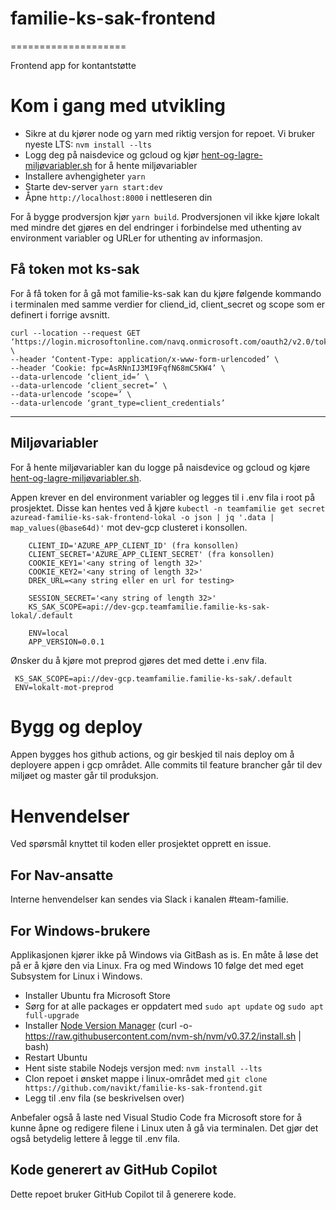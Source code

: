 # familie-ks-sak-frontend
====================

Frontend app for kontantstøtte

# Kom i gang med utvikling

* Sikre at du kjører node og yarn med riktig versjon for repoet. Vi bruker nyeste LTS: `nvm install --lts`
* Logg deg på naisdevice og gcloud og kjør [hent-og-lagre-miljøvariabler.sh](hent-og-lagre-milj%C3%B8variabler.sh) for å hente miljøvariabler
* Installere avhengigheter `yarn`
* Starte dev-server `yarn start:dev`
* Åpne `http://localhost:8000` i nettleseren din

For å bygge prodversjon kjør `yarn build`. Prodversjonen vil ikke kjøre lokalt med mindre det gjøres en del endringer i forbindelse med uthenting av environment variabler og URLer for uthenting av informasjon.

## Få token mot ks-sak
For å få token for å gå mot familie-ks-sak kan du kjøre følgende kommando i terminalen med samme verdier for cliend_id, 
client_secret og scope som er definert i forrige avsnitt. 

``` 
curl --location --request GET ‘https://login.microsoftonline.com/navq.onmicrosoft.com/oauth2/v2.0/token’ \
--header ‘Content-Type: application/x-www-form-urlencoded’ \
--header ‘Cookie: fpc=AsRNnIJ3MI9FqfN68mC5KW4’ \
--data-urlencode ‘client_id=’ \
--data-urlencode ‘client_secret=’ \
--data-urlencode ‘scope=’ \
--data-urlencode ‘grant_type=client_credentials’
```

---

## Miljøvariabler 
For å hente miljøvariabler kan du logge på naisdevice og gcloud og kjøre [hent-og-lagre-miljøvariabler.sh](hent-og-lagre-milj%C3%B8variabler.sh).

Appen krever en del environment variabler og legges til i .env fila i root på prosjektet.
Disse kan hentes ved å kjøre `kubectl -n teamfamilie get secret azuread-familie-ks-sak-frontend-lokal -o json | jq '.data | map_values(@base64d)'`
mot dev-gcp clusteret i konsollen.
```
    CLIENT_ID='AZURE_APP_CLIENT_ID' (fra konsollen)
    CLIENT_SECRET='AZURE_APP_CLIENT_SECRET' (fra konsollen)
    COOKIE_KEY1='<any string of length 32>'
    COOKIE_KEY2='<any string of length 32>'
    DREK_URL=<any string eller en url for testing>
    
    SESSION_SECRET='<any string of length 32>'
    KS_SAK_SCOPE=api://dev-gcp.teamfamilie.familie-ks-sak-lokal/.default

    ENV=local
    APP_VERSION=0.0.1
```

Ønsker du å kjøre mot preprod gjøres det med dette i .env fila.
```
 KS_SAK_SCOPE=api://dev-gcp.teamfamilie.familie-ks-sak/.default
 ENV=lokalt-mot-preprod
```

# Bygg og deploy
Appen bygges hos github actions, og gir beskjed til nais deploy om å deployere appen i gcp området. Alle commits til feature brancher går til dev miljøet og master går til produksjon.

# Henvendelser

Ved spørsmål knyttet til koden eller prosjektet opprett en issue.

## For Nav-ansatte

Interne henvendelser kan sendes via Slack i kanalen #team-familie.

## For Windows-brukere

Applikasjonen kjører ikke på Windows via GitBash as is. En måte å løse det på er å kjøre den via Linux.
Fra og med Windows 10 følge det med eget Subsystem for Linux i Windows.

* Installer Ubuntu fra Microsoft Store
* Sørg for at alle packages er oppdatert  med `sudo apt update` og `sudo apt full-upgrade`
* Installer [Node Version Manager](https://github.com/nvm-sh/nvm#installing-and-updating) (curl -o- https://raw.githubusercontent.com/nvm-sh/nvm/v0.37.2/install.sh | bash)
* Restart Ubuntu
* Hent siste stabile Nodejs versjon med: `nvm install --lts`
* Clon repoet i ønsket mappe i linux-området med `git clone https://github.com/navikt/familie-ks-sak-frontend.git`
* Legg til .env fila (se beskrivelsen over)

Anbefaler også å laste ned Visual Studio Code fra Microsoft store for å kunne åpne og redigere filene i Linux uten å gå via terminalen. Det gjør det også betydelig lettere å legge til .env fila.

## Kode generert av GitHub Copilot

Dette repoet bruker GitHub Copilot til å generere kode.
